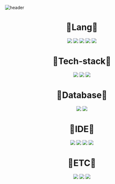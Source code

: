 
![header](https://capsule-render.vercel.app/api?type=Waving&color=0:0072FF,100:001F45&height=300&section=header&text=🐳JUNIVERSE🐳%20&fontSize=90&animation=fadeIn&fontColor=f1f1f1)
<!--
**bjiyoon/bjiyoon** is a ✨ _special_ ✨ repository because its `README.md` (this file) appears on your GitHub profile.

Here are some ideas to get you started:

- 🔭 I’m currently working on ...
- 🌱 I’m currently learning ...
- 👯 I’m looking to collaborate on ...
- 🤔 I’m looking for help with ...
- 💬 Ask me about ...
- 📫 How to reach me: ...
- 😄 Pronouns: ...
- ⚡ Fun fact: ...
-->
<div align="center">
<h1><b>💫Lang💫</b></h1>
<img src="https://img.shields.io/badge/JavaScript-F7DF1E?style=for-the-badge&logo=JavaScript&logoColor=white"> <img src="https://img.shields.io/badge/Python-14354C?style=for-the-badge&logo=python&logoColor=white"> <img src="https://img.shields.io/badge/HTML-239120?style=for-the-badge&logo=html5&logoColor=white"> <img src="https://img.shields.io/badge/CSS-239120?&style=for-the-badge&logo=css3&logoColor=white"> <img src="https://img.shields.io/badge/Java-ED8B00?style=for-the-badge&logo=openjdk&logoColor=white">

<h1><b>💫Tech-stack💫</b></h1>
<img src="https://img.shields.io/badge/React-20232A?style=for-the-badge&logo=react&logoColor=61DAFB"> <img src="https://img.shields.io/badge/React_Native-20232A?style=for-the-badge&logo=react&logoColor=61DAFB"> <img src="https://img.shields.io/badge/Node.js-43853D?style=for-the-badge&logo=node.js&logoColor=white">

<h1><b>💫Database💫</b></h1>
<img src="https://img.shields.io/badge/MySQL-00000F?style=for-the-badge&logo=mysql&logoColor=white"> <img src="https://img.shields.io/badge/MongoDB-4EA94B?style=for-the-badge&logo=mongodb&logoColor=white">

<h1><b>💫IDE💫</b></h1>
<img src="https://img.shields.io/badge/Visual_Studio_Code-0078D4?style=for-the-badge&logo=visual%20studio%20code&logoColor=white"> <img src="https://img.shields.io/badge/PyCharm-000000.svg?&style=for-the-badge&logo=PyCharm&logoColor=white"> <img src="https://img.shields.io/badge/IntelliJ_IDEA-000000.svg?style=for-the-badge&logo=intellij-idea&logoColor=white"> <img src="https://img.shields.io/badge/Colab-F9AB00?style=for-the-badge&logo=googlecolab&color=525252">

<h1><b>💫ETC💫</b></h1>
<img src="https://img.shields.io/badge/GitHub-100000?style=for-the-badge&logo=github&logoColor=white"> <img src="https://img.shields.io/badge/Postman-FF6C37?style=for-the-badge&logo=postman&logoColor=white"> <img src="https://img.shields.io/badge/Slack-4A154B?style=for-the-badge&logo=slack&logoColor=white"> 
</div>
